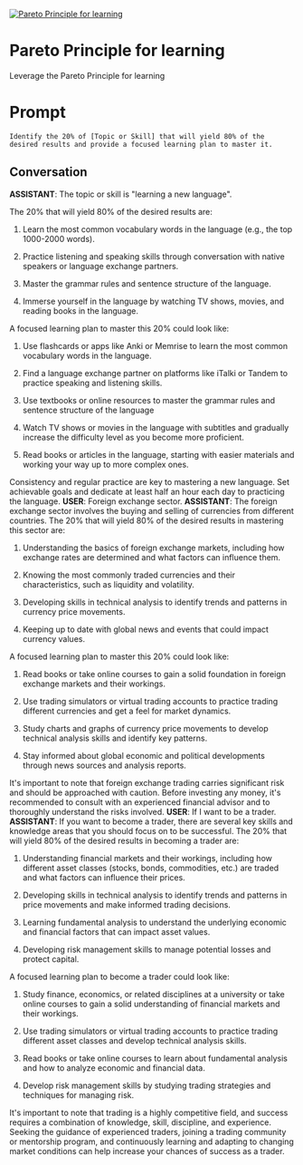 
[![Pareto Principle for learning](https://flow-prompt-covers.s3.us-west-1.amazonaws.com/icon/minimalist/mini_7.png)]()
# Pareto Principle for learning 
Leverage the Pareto Principle for learning

# Prompt

```
Identify the 20% of [Topic or Skill] that will yield 80% of the desired results and provide a focused learning plan to master it.
```

## Conversation

**ASSISTANT**: The topic or skill is "learning a new language".



The 20% that will yield 80% of the desired results are:



1. Learn the most common vocabulary words in the language (e.g., the top 1000-2000 words).

2. Practice listening and speaking skills through conversation with native speakers or language exchange partners.

3. Master the grammar rules and sentence structure of the language.

4. Immerse yourself in the language by watching TV shows, movies, and reading books in the language.



A focused learning plan to master this 20% could look like:



1. Use flashcards or apps like Anki or Memrise to learn the most common vocabulary words in the language.

2. Find a language exchange partner on platforms like iTalki or Tandem to practice speaking and listening skills.

3. Use textbooks or online resources to master the grammar rules and sentence structure of the language

4. Watch TV shows or movies in the language with subtitles and gradually increase the difficulty level as you become more proficient.

5. Read books or articles in the language, starting with easier materials and working your way up to more complex ones.



Consistency and regular practice are key to mastering a new language. Set achievable goals and dedicate at least half an hour each day to practicing the language.
**USER**: Foreign exchange sector.
**ASSISTANT**: The foreign exchange sector involves the buying and selling of currencies from different countries. The 20% that will yield 80% of the desired results in mastering this sector are:



1. Understanding the basics of foreign exchange markets, including how exchange rates are determined and what factors can influence them.

2. Knowing the most commonly traded currencies and their characteristics, such as liquidity and volatility.

3. Developing skills in technical analysis to identify trends and patterns in currency price movements.

4. Keeping up to date with global news and events that could impact currency values.



A focused learning plan to master this 20% could look like:



1. Read books or take online courses to gain a solid foundation in foreign exchange markets and their workings.

2. Use trading simulators or virtual trading accounts to practice trading different currencies and get a feel for market dynamics.

3. Study charts and graphs of currency price movements to develop technical analysis skills and identify key patterns.

4. Stay informed about global economic and political developments through news sources and analysis reports.



It's important to note that foreign exchange trading carries significant risk and should be approached with caution. Before investing any money, it's recommended to consult with an experienced financial advisor and to thoroughly understand the risks involved.
**USER**: If I want to be a trader.
**ASSISTANT**: If you want to become a trader, there are several key skills and knowledge areas that you should focus on to be successful. The 20% that will yield 80% of the desired results in becoming a trader are:



1. Understanding financial markets and their workings, including how different asset classes (stocks, bonds, commodities, etc.) are traded and what factors can influence their prices.

2. Developing skills in technical analysis to identify trends and patterns in price movements and make informed trading decisions.

3. Learning fundamental analysis to understand the underlying economic and financial factors that can impact asset values.

4. Developing risk management skills to manage potential losses and protect capital.



A focused learning plan to become a trader could look like:



1. Study finance, economics, or related disciplines at a university or take online courses to gain a solid understanding of financial markets and their workings.

2. Use trading simulators or virtual trading accounts to practice trading different asset classes and develop technical analysis skills.

3. Read books or take online courses to learn about fundamental analysis and how to analyze economic and financial data.

4. Develop risk management skills by studying trading strategies and techniques for managing risk.



It's important to note that trading is a highly competitive field, and success requires a combination of knowledge, skill, discipline, and experience. Seeking the guidance of experienced traders, joining a trading community or mentorship program, and continuously learning and adapting to changing market conditions can help increase your chances of success as a trader.


